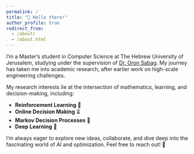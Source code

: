 ```yaml
---
permalink: /
title: "👋 Hello there!"
author_profile: true
redirect_from: 
  - /about/
  - /about.html
---
```




I’m a Master’s student in Computer Science at The Hebrew University of Jerusalem, studying under the supervision of [Dr. Oron Sabag](https://sites.google.com/view/oronsabag/home?authuser=0). 
My journey has taken me into academic research, after earlier work on high-scale engineering challenges.

My research interests lie at the intersection of mathematics, learning, and decision-making, including:  
- **Reinforcement Learning** 🤖  
- **Online Decision Making** ⏳  
- **Markov Decision Processes** 🔄  
- **Deep Learning** 🧠  

I’m always eager to explore new ideas, collaborate, and dive deep into the fascinating world of AI and optimization. Feel free to reach out! 🚀

